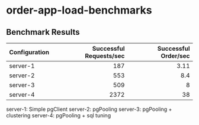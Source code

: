 # order-app-load-benchmarks

## Benchmark Results

| Configuration      | Successful Requests/sec | Successful Order/sec |
|--------------------|------------------------:|---------------------:|
| server-1           |                   187   |                 3.11 |
| server-2           |                   553   |                 8.4  |
| server-3           |                   509   |                 8    |
| server-4           |                   2372  |                 38   |

server-1: Simple pgClient
server-2: pgPooling
server-3: pgPooling + clustering
server-4: pgPooling + sql tuning